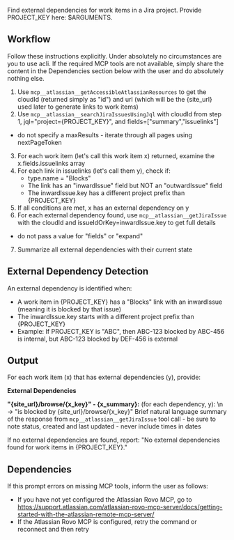 Find external dependencies for work items in a Jira project. Provide PROJECT_KEY here: $ARGUMENTS.

## Workflow

Follow these instructions explicitly. Under absolutely no circumstances are you to use acli. If the required MCP tools are not available, simply share the content in the Dependencies section below with the user and do absolutely nothing else.
1. Use `mcp__atlassian__getAccessibleAtlassianResources` to get the cloudId (returned simply as "id") and url (which will be the {site_url} used later to generate links to work items)
2. Use `mcp__atlassian__searchJiraIssuesUsingJql` with cloudId from step 1, jql="project={PROJECT_KEY}", and fields=["summary","issuelinks"]
  - do not specify a maxResults - iterate through all pages using nextPageToken
3. For each work item (let's call this work item x) returned, examine the x.fields.issuelinks array
4. For each link in issuelinks (let's call them y), check if:
   - type.name = "Blocks"
   - The link has an "inwardIssue" field but NOT an "outwardIssue" field
   - The inwardIssue.key has a different project prefix than {PROJECT_KEY}
5. If all conditions are met, x has an external dependency on y
6. For each external dependency found, use `mcp__atlassian__getJiraIssue` with the cloudId and issueIdOrKey=inwardIssue.key to get full details
  - do not pass a value for "fields" or "expand"
7. Summarize all external dependencies with their current state

## External Dependency Detection

An external dependency is identified when:
- A work item in {PROJECT_KEY} has a "Blocks" link with an inwardIssue (meaning it is blocked by that issue)
- The inwardIssue.key starts with a different project prefix than {PROJECT_KEY}
- Example: If PROJECT_KEY is "ABC", then ABC-123 blocked by ABC-456 is internal, but ABC-123 blocked by DEF-456 is external

## Output

For each work item (x) that has external dependencies (y), provide:

**External Dependencies**

**"{site_url}/browse/{x_key}" - {x_summary}:**
(for each dependency, y):
\n
→ "is blocked by {site_url}/browse/{x_key}"
  Brief natural language summary of the response from `mcp__atlassian__getJiraIssue` tool call
    - be sure to note status, created and last updated
    - never include times in dates

If no external dependencies are found, report: "No external dependencies found for work items in {PROJECT_KEY}."

## Dependencies

If this prompt errors on missing MCP tools, inform the user as follows:
- If you have not yet configured the Atlassian Rovo MCP, go to https://support.atlassian.com/atlassian-rovo-mcp-server/docs/getting-started-with-the-atlassian-remote-mcp-server/
- If the Atlassian Rovo MCP is configured, retry the command or reconnect and then retry
